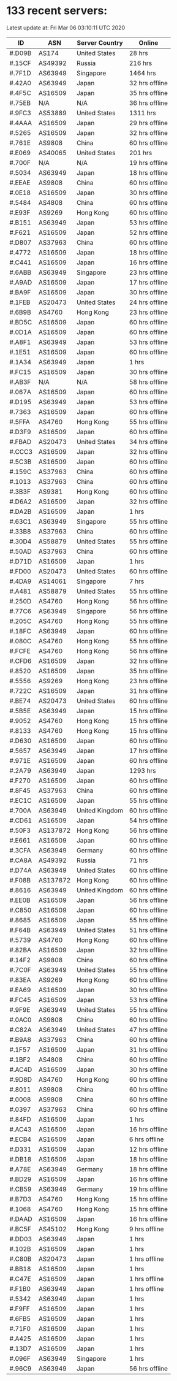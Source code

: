 # 133 recent servers:

Latest update at: Fri Mar 06 03:10:11 UTC 2020

| ID | ASN | Server Country | Online |
| -- | --- | -------------- | ------ |
| #.D09B | AS174 | United States | 28 hrs |
| #.15CF | AS49392 | Russia | 216 hrs |
| #.7F1D | AS63949 | Singapore | 1464 hrs |
| #.42A0 | AS63949 | Japan | 32 hrs offline |
| #.4F5C | AS16509 | Japan | 35 hrs offline |
| #.75EB | N/A | N/A | 36 hrs offline |
| #.9FC3 | AS53889 | United States | 1311 hrs |
| #.4AAA | AS16509 | Japan | 29 hrs offline |
| #.5265 | AS16509 | Japan | 32 hrs offline |
| #.761E | AS9808 | China | 60 hrs offline |
| #.E069 | AS40065 | United States | 201 hrs |
| #.700F | N/A | N/A | 19 hrs offline |
| #.5034 | AS63949 | Japan | 18 hrs offline |
| #.EEAE | AS9808 | China | 60 hrs offline |
| #.0E18 | AS16509 | Japan | 30 hrs offline |
| #.5484 | AS4808 | China | 60 hrs offline |
| #.E93F | AS9269 | Hong Kong | 60 hrs offline |
| #.B151 | AS63949 | Japan | 53 hrs offline |
| #.F621 | AS16509 | Japan | 52 hrs offline |
| #.D807 | AS37963 | China | 60 hrs offline |
| #.4772 | AS16509 | Japan | 18 hrs offline |
| #.C441 | AS16509 | Japan | 16 hrs offline |
| #.6ABB | AS63949 | Singapore | 23 hrs offline |
| #.A9AD | AS16509 | Japan | 17 hrs offline |
| #.BA9F | AS16509 | Japan | 30 hrs offline |
| #.1FEB | AS20473 | United States | 24 hrs offline |
| #.6B9B | AS4760 | Hong Kong | 23 hrs offline |
| #.BD5C | AS16509 | Japan | 60 hrs offline |
| #.0D1A | AS16509 | Japan | 60 hrs offline |
| #.A8F1 | AS63949 | Japan | 53 hrs offline |
| #.1E51 | AS16509 | Japan | 60 hrs offline |
| #.1A34 | AS63949 | Japan | 1 hrs |
| #.FC15 | AS16509 | Japan | 30 hrs offline |
| #.AB3F | N/A | N/A | 58 hrs offline |
| #.067A | AS16509 | Japan | 60 hrs offline |
| #.D195 | AS63949 | Japan | 53 hrs offline |
| #.7363 | AS16509 | Japan | 60 hrs offline |
| #.5FFA | AS4760 | Hong Kong | 55 hrs offline |
| #.D3F9 | AS16509 | Japan | 60 hrs offline |
| #.FBAD | AS20473 | United States | 34 hrs offline |
| #.CCC3 | AS16509 | Japan | 32 hrs offline |
| #.5C3B | AS16509 | Japan | 60 hrs offline |
| #.159C | AS37963 | China | 60 hrs offline |
| #.1013 | AS37963 | China | 60 hrs offline |
| #.3B3F | AS9381 | Hong Kong | 60 hrs offline |
| #.D6A2 | AS16509 | Japan | 32 hrs offline |
| #.DA2B | AS16509 | Japan | 1 hrs |
| #.63C1 | AS63949 | Singapore | 55 hrs offline |
| #.33B8 | AS37963 | China | 60 hrs offline |
| #.30D4 | AS58879 | United States | 55 hrs offline |
| #.50AD | AS37963 | China | 60 hrs offline |
| #.D71D | AS16509 | Japan | 1 hrs |
| #.FD00 | AS20473 | United States | 60 hrs offline |
| #.4DA9 | AS14061 | Singapore | 7 hrs |
| #.A481 | AS58879 | United States | 55 hrs offline |
| #.250D | AS4760 | Hong Kong | 56 hrs offline |
| #.77C6 | AS63949 | Singapore | 56 hrs offline |
| #.205C | AS4760 | Hong Kong | 55 hrs offline |
| #.18FC | AS63949 | Japan | 60 hrs offline |
| #.080C | AS4760 | Hong Kong | 55 hrs offline |
| #.FCFE | AS4760 | Hong Kong | 56 hrs offline |
| #.CFD6 | AS16509 | Japan | 32 hrs offline |
| #.8520 | AS16509 | Japan | 35 hrs offline |
| #.5556 | AS9269 | Hong Kong | 23 hrs offline |
| #.722C | AS16509 | Japan | 31 hrs offline |
| #.BE74 | AS20473 | United States | 60 hrs offline |
| #.5B5E | AS63949 | Japan | 15 hrs offline |
| #.9052 | AS4760 | Hong Kong | 15 hrs offline |
| #.8133 | AS4760 | Hong Kong | 15 hrs offline |
| #.D630 | AS16509 | Japan | 60 hrs offline |
| #.5657 | AS63949 | Japan | 17 hrs offline |
| #.971E | AS16509 | Japan | 60 hrs offline |
| #.2A79 | AS63949 | Japan | 1293 hrs |
| #.F270 | AS16509 | Japan | 60 hrs offline |
| #.8F45 | AS37963 | China | 60 hrs offline |
| #.EC1C | AS16509 | Japan | 55 hrs offline |
| #.700A | AS63949 | United Kingdom | 60 hrs offline |
| #.CD61 | AS16509 | Japan | 54 hrs offline |
| #.50F3 | AS137872 | Hong Kong | 56 hrs offline |
| #.E661 | AS16509 | Japan | 60 hrs offline |
| #.3CFA | AS63949 | Germany | 60 hrs offline |
| #.CA8A | AS49392 | Russia | 71 hrs |
| #.D74A | AS63949 | United States | 60 hrs offline |
| #.F08B | AS137872 | Hong Kong | 60 hrs offline |
| #.8616 | AS63949 | United Kingdom | 60 hrs offline |
| #.EE0B | AS16509 | Japan | 56 hrs offline |
| #.C850 | AS16509 | Japan | 60 hrs offline |
| #.8685 | AS16509 | Japan | 55 hrs offline |
| #.F64B | AS63949 | United States | 51 hrs offline |
| #.5739 | AS4760 | Hong Kong | 60 hrs offline |
| #.82BA | AS16509 | Japan | 32 hrs offline |
| #.14F2 | AS9808 | China | 60 hrs offline |
| #.7C0F | AS63949 | United States | 55 hrs offline |
| #.83EA | AS9269 | Hong Kong | 60 hrs offline |
| #.EA69 | AS16509 | Japan | 30 hrs offline |
| #.FC45 | AS16509 | Japan | 53 hrs offline |
| #.9F9E | AS63949 | United States | 55 hrs offline |
| #.0AC0 | AS9808 | China | 60 hrs offline |
| #.C82A | AS63949 | United States | 47 hrs offline |
| #.B9A8 | AS37963 | China | 60 hrs offline |
| #.1F57 | AS16509 | Japan | 31 hrs offline |
| #.1BF2 | AS4808 | China | 60 hrs offline |
| #.AC4D | AS16509 | Japan | 30 hrs offline |
| #.9D8D | AS4760 | Hong Kong | 60 hrs offline |
| #.8011 | AS9808 | China | 60 hrs offline |
| #.0008 | AS9808 | China | 60 hrs offline |
| #.0397 | AS37963 | China | 60 hrs offline |
| #.84FD | AS16509 | Japan | 1 hrs |
| #.AC43 | AS16509 | Japan | 16 hrs offline |
| #.ECB4 | AS16509 | Japan | 6 hrs offline |
| #.D331 | AS16509 | Japan | 12 hrs offline |
| #.DB18 | AS16509 | Japan | 18 hrs offline |
| #.A78E | AS63949 | Germany | 18 hrs offline |
| #.BD29 | AS16509 | Japan | 16 hrs offline |
| #.CB59 | AS63949 | Germany | 19 hrs offline |
| #.B7D3 | AS4760 | Hong Kong | 15 hrs offline |
| #.1068 | AS4760 | Hong Kong | 15 hrs offline |
| #.DAAD | AS16509 | Japan | 16 hrs offline |
| #.BC5F | AS45102 | Hong Kong | 9 hrs offline |
| #.DD03 | AS63949 | Japan | 1 hrs |
| #.102B | AS16509 | Japan | 1 hrs |
| #.C80B | AS20473 | Japan | 1 hrs offline |
| #.BB18 | AS16509 | Japan | 1 hrs |
| #.C47E | AS16509 | Japan | 1 hrs offline |
| #.F1B0 | AS63949 | Japan | 1 hrs offline |
| #.5342 | AS63949 | Japan | 1 hrs |
| #.F9FF | AS16509 | Japan | 1 hrs |
| #.6FB5 | AS16509 | Japan | 1 hrs |
| #.71F0 | AS16509 | Japan | 1 hrs |
| #.A425 | AS16509 | Japan | 1 hrs |
| #.13D7 | AS16509 | Japan | 1 hrs |
| #.096F | AS63949 | Singapore | 1 hrs |
| #.96C9 | AS63949 | Japan | 56 hrs offline |


